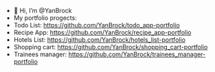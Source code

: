 - 👋 Hi, I’m @YanBrock
- My portfolio progects:
- Todo List: https://github.com/YanBrock/todo_app-portfolio
- Recipe App: https://github.com/YanBrock/recipe_app-portfolio
- Hotels List: https://github.com/YanBrock/hotels_list-portfolio
- Shopping cart: https://github.com/YanBrock/shopping_cart-portfolio
- Trainees manager: https://github.com/YanBrock/trainees_manager-portfolio

<!---
YanBrock/YanBrock is a ✨ special ✨ repository because its `README.md` (this file) appears on your GitHub profile.
You can click the Preview link to take a look at your changes.
--->
